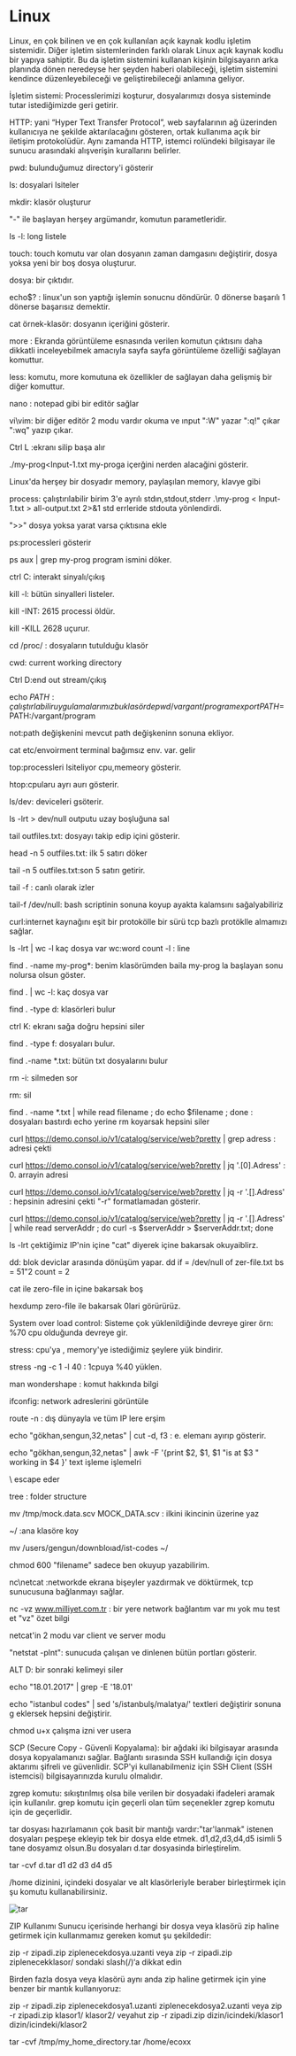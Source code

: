 # Linux
Linux, en çok bilinen ve en çok kullanılan açık kaynak kodlu işletim sistemidir. Diğer işletim sistemlerinden farklı olarak Linux açık kaynak kodlu bir yapıya sahiptir. Bu da işletim sistemini kullanan kişinin bilgisayarın arka planında dönen neredeyse her şeyden haberi olabileceği, işletim sistemini kendince düzenleyebileceği ve geliştirebileceği anlamına geliyor.

İşletim sistemi: Processlerimizi koşturur, dosyalarımızı dosya sisteminde tutar istediğimizde geri getirir.

HTTP: yani “Hyper Text Transfer Protocol”, web sayfalarının ağ üzerinden kullanıcıya ne şekilde aktarılacağını gösteren, ortak kullanıma açık bir iletişim protokolüdür. Aynı zamanda HTTP, istemci rolündeki bilgisayar ile sunucu arasındaki alışverişin kurallarını belirler.

pwd: bulunduğumuz directory'i gösterir

ls: dosyalari lsiteler

mkdir: klasör oluşturur

"-" ile başlayan herşey argümandır, komutun parametleridir.

ls -l: long listele

touch: touch komutu var olan dosyanın zaman damgasını değiştirir, dosya yoksa yeni bir boş dosya oluşturur.

dosya: bir çıktıdır.

echo$? : linux'un son yaptığı işlemin sonucnu döndürür. 0 dönerse başarılı 1 dönerse başarısız demektir.

cat örnek-klasör: dosyanın içeriğini gösterir.

more : Ekranda görüntüleme esnasında verilen komutun çıktısını daha dikkatli inceleyebilmek amacıyla sayfa sayfa görüntüleme özelliği sağlayan komuttur.

less: komutu, more komutuna ek özellikler de sağlayan daha gelişmiş bir diğer komuttur.

nano : notepad gibi bir editör sağlar

vi\vim: bir diğer editör 2 modu vardır okuma ve ınput ":W" yazar ":q!" çıkar ":wq" yazıp çıkar.

Ctrl L :ekranı silip başa alır

./my-prog<Input-1.txt my-proga içerğini nerden alacağini gösterir.

Linux'da herşey bir dosyadır memory, paylaşılan memory, klavye gibi

process: çalıştırılabilir birim 3'e ayrılı stdın,stdout,stderr
.\my-prog < Input-1.txt > all-output.txt 2>&1 std errleride stdouta yönlendirdi.

">>" dosya yoksa yarat varsa çıktısına ekle

ps:processleri gösterir

ps aux | grep my-prog  program ismini döker.

ctrl C: interakt sinyalı/çıkış

kill -l: bütün sinyalleri listeler.

kill -INT: 2615 processi öldür.

kill -KILL 2628 uçurur.

cd /proc/ : dosyaların tutulduğu klasör

cwd: current working directory

Ctrl D:end out stream/çıkış

echo $PATH : çalıştırlabilir uygulamalarımız bu klasörde 
pwd
/vargant/program
export PATH=$PATH:/vargant/program

not:path değişkenini mevcut path değişkeninn sonuna ekliyor.

cat etc/envoirment terminal bağımsız env. var. gelir

top:processleri lsiteliyor cpu,memeory gösterir.

htop:cpularu ayrı aurı gösterir.

ls/dev: deviceleri gsöterir.

ls -lrt > dev/null outputu uzay boşluğuna sal

tail outfiles.txt: dosyayı takip edip içini gösterir.

head -n 5 outfiles.txt: ilk 5 satırı döker

tail -n 5 outfiles.txt:son 5 satırı getirir.

tail -f : canlı olarak izler

tail-f /dev/null: bash scriptinin sonuna koyup ayakta kalamsını sağalyabiliriz

curl:internet kaynağını eşit bir protokölle bir sürü tcp bazlı protöklle almamızı sağlar.

ls -lrt | wc -l kaç dosya var  wc:word count -l : line 

find . -name my-prog*: benim klasörümden baila my-prog la başlayan sonu nolursa olsun göster.

find . | wc -l: kaç dosya var

find . -type d: klasörleri bulur

ctrl K: ekranı sağa doğru hepsini siler

find . -type f: dosyaları bulur.

find .-name *.txt: bütün txt dosyalarını bulur

rm -i: silmeden sor

rm: sil

find . -name *.txt | while read filename ; do echo $filename ; done  : dosyaları bastırdı echo yerine rm koyarsak hepsini siler

curl https://demo.consol.io/v1/catalog/service/web?pretty | grep adress     : adresi çekti

curl https://demo.consol.io/v1/catalog/service/web?pretty | jq '.[0].Adress'  : 0. arrayin adresi

curl https://demo.consol.io/v1/catalog/service/web?pretty | jq -r '.[].Adress'  : hepsinin adresini çekti  "-r" formatlamadan gösterir.

curl https://demo.consol.io/v1/catalog/service/web?pretty | jq -r '.[].Adress' | while read serverAddr ; do curl -s $serverAddr > $serverAddr.txt; done

ls -lrt  çektiğimiz IP'nin içine "cat" diyerek içine bakarsak okuyaiblirz.

dd: blok deviclar arasında dönüşüm yapar.
dd if = /dev/null of zer-file.txt bs = 51"2 count = 2

cat ile zero-file in içine bakarsak boş

hexdump zero-file ile bakarsak 0lari görürürüz.

System over load control: Sisteme çok yüklenildiğinde devreye girer örn: %70 cpu olduğunda devreye gir.

stress: cpu'ya , memory'ye istediğimiz şeylere yük bindirir.

stress -ng -c  1 -l 40 : 1cpuya %40 yüklen.

man wondershape : komut hakkında bilgi

ifconfig: network adreslerini görüntüle

route -n : dış dünyayla ve tüm IP lere erşim

echo "gökhan,sengun,32,netas" | cut -d, f3    : e. elemanı ayırıp gösterir.

echo "gökhan,sengun,32,netas" | awk -F '{print $2, $1, $1 "is at $3 " working in $4 }'       text işleme işlemelri

\ escape eder

tree : folder structure

mv /tmp/mock.data.scv  MOCK_DATA.scv     : ilkini ikincinin üzerine yaz

~/ :ana klasöre koy

mv /users/gengun/downbloıad/ist-codes ~/

chmod 600 "filename" sadece ben okuyup yazabilirim.

nc\netcat :networkde ekrana bişeyler yazdırmak ve döktürmek, tcp sunucusuna bağlanmayı sağlar.

nc -vz www.milliyet.com.tr  : bir yere network bağlantım var mı yok mu test et  "vz" özet bilgi

netcat'in 2 modu var client ve server modu

"netstat -plnt": sunucuda çalışan ve dinlenen bütün portları gösterir.

ALT D: bir sonraki kelimeyi siler

echo "18.01.2017" | grep -E '18.01' 

echo "istanbul codes" | sed 's/istanbulş/malatya/'  textleri değiştirir  sonuna g eklersek hepsini değiştirir.

chmod u+x çalışma izni ver usera

SCP (Secure Copy - Güvenli Kopyalama): bir ağdaki iki bilgisayar arasında dosya kopyalamanızı sağlar. Bağlantı sırasında SSH kullandığı için dosya aktarımı şifreli ve güvenlidir. SCP'yi kullanabilmeniz için SSH Client (SSH istemcisi) bilgisayarınızda kurulu olmalıdır.

zgrep komutu: sıkıştırılmış olsa bile verilen bir dosyadaki ifadeleri aramak için kullanılır. grep komutu için geçerli olan tüm seçenekler zgrep komutu için de geçerlidir.

tar dosyası hazırlamanın çok basit bir mantığı vardır:"tar'lanmak" istenen dosyaları peşpeşe ekleyip tek bir dosya elde etmek. d1,d2,d3,d4,d5 isimli 5 tane dosyamız olsun.Bu dosyaları d.tar dosyasinda birleştirelim.

tar -cvf d.tar d1 d2 d3 d4 d5 

/home dizinini, içindeki dosyalar ve alt klasörleriyle beraber birleştirmek için şu komutu kullanabilirsiniz.

![tar](https://user-images.githubusercontent.com/81867200/189152686-8a107018-8ced-415f-a2d9-be9f773a242d.png)


ZIP Kullanımı
Sunucu içerisinde herhangi bir dosya veya klasörü zip haline getirmek için kullanmamız gereken komut şu şekildedir:

zip -r zipadi.zip ziplenecekdosya.uzanti veya
zip -r zipadi.zip ziplenecekklasor/ sondaki slash(/)‘a dikkat edin

Birden fazla dosya veya klasörü aynı anda zip haline getirmek için yine benzer bir mantık kullanıyoruz:

zip -r zipadi.zip ziplenecekdosya1.uzanti ziplenecekdosya2.uzanti veya
zip -r zipadi.zip klasor1/ klasor2/ veyahut
zip -r zipadi.zip dizin/icindeki/klasor1 dizin/icindeki/klasor2


tar -cvf /tmp/my_home_directory.tar /home/ecoxx 
